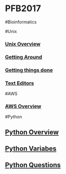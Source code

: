 # PFB2017

#Bioinformatics

#Unix
### [Unix Overview](unix_0.md)
### [Getting Around](unix_1.md)
### [Getting things done](unix_2.md)
### [Text Editors](texteditors_0.md)

#AWS
### [AWS Overview](aws_0.md)

#Python
## [Python Overview](python_0.md)
## [Python Variabes](python_1.md)
## [Python Questions](python_questions.md)


